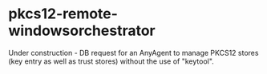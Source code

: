 # pkcs12-remote-windowsorchestrator
Under construction - DB request for an AnyAgent to manage PKCS12 stores (key entry as well as trust stores) without the use of "keytool".

